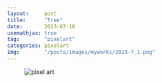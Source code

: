 ```yaml
---
layout:     post
title:      "Tree"
date:       2023-07-18
usemathjax: true
tag:        "pixelart"
categories: pixelart
img:        "/posts/images/myworks/2023-7_1.png"
---
```


<figure>
    <img class="art" src="{{ site.image_location }}/myworks/2023-7_1.png" alt="pixel art"/>
</figure>